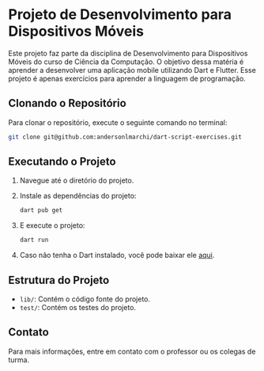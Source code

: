 # Projeto de Desenvolvimento para Dispositivos Móveis

Este projeto faz parte da disciplina de Desenvolvimento para Dispositivos Móveis do curso de Ciência da Computação. O objetivo dessa matéria é aprender a desenvolver uma aplicação mobile utilizando Dart e Flutter. Esse projeto é apenas exercícios para aprender a linguagem de programação.

## Clonando o Repositório

Para clonar o repositório, execute o seguinte comando no terminal:

```sh
git clone git@github.com:andersonlmarchi/dart-script-exercises.git
```

## Executando o Projeto

1. Navegue até o diretório do projeto.
2. Instale as dependências do projeto:

    ```sh
    dart pub get
    ```

3. E execute o projeto:

    ```sh
    dart run
    ```

4. Caso não tenha o Dart instalado, você pode baixar ele [aqui](https://dart.dev/get-dart).

## Estrutura do Projeto

- `lib/`: Contém o código fonte do projeto.
- `test/`: Contém os testes do projeto.

## Contato

Para mais informações, entre em contato com o professor ou os colegas de turma.
